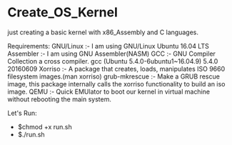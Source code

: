 # Create_OS_Kernel
just creating a basic kernel with x86_Assembly and C languages.


Requirements:
GNU/Linux :-  I am using GNU/Linux Ubuntu 16.04 LTS
Assembler :-  I am using GNU Assembler(NASM)
GCC :-  GNU Compiler Collection a cross compiler. gcc (Ubuntu 5.4.0-6ubuntu1~16.04.9) 5.4.0 20160609
Xorriso :-  A package that creates, loads, manipulates ISO 9660 filesystem images.(man xorriso)
grub-mkrescue :-  Make a GRUB rescue image, this package internally calls the xorriso functionality to build an iso image.
QEMU :-  Quick EMUlator to boot our kernel in virtual machine without rebooting the main system.

Let's Run:
- $chmod +x run.sh
- $./run.sh
